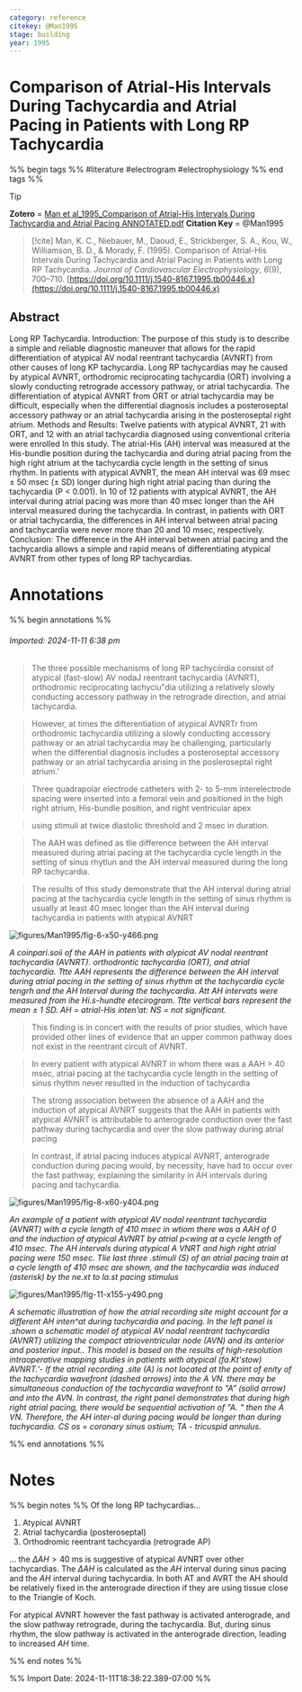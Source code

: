 ```yaml
---
category: reference
citekey: @Man1995
stage: building
year: 1995
---
```



# Comparison of Atrial-His Intervals During Tachycardia and Atrial Pacing in Patients with Long RP Tachycardia

%% begin tags %%
#literature
#electrogram 
#electrophysiology 
%% end tags %%

> [!tip]  
> **Zotero** = [Man et al_1995_Comparison of Atrial-His Intervals During Tachycardia and Atrial Pacing ANNOTATED.pdf](zotero://select/library/items/SLT6Q54R)
> **Citation Key** = @Man1995

> [!cite]
> Man, K. C., Niebauer, M., Daoud, E., Strickberger, S. A., Kou, W., Williamson, B. D., & Morady, F. (1995). Comparison of Atrial-His Intervals During Tachycardia and Atrial Pacing in Patients with Long RP Tachycardia. _Journal of Cardiovascular Electrophysiology_, _6_(9), 700–710. [https://doi.org/10.1111/j.1540-8167.1995.tb00446.x](https://doi.org/10.1111/j.1540-8167.1995.tb00446.x)


## Abstract
Long RP Tachycardia. Introduction: The purpose of this study is to describe a simple and reliable diagnostic maneuver that allows for the rapid differentiation of atypical AV nodal reentrant tachycardia (AVNRT) from other causes of long KP tachycardia. Long RP tachycardias may he caused by atypical AVNRT, orthodromic reciprocating tachycardia (ORT) involving a slowly conducting retrograde accessory pathway, or atrial tachycardia. The differentiation of atypical AVNRT from ORT or atrial tachycardia may be difficult, especially when the differential diagnosis includes a posteroseptal accessory pathway or an atrial tachycardia arising in the posteroseptal right atrium. Methods and Results: Twelve patients with atypical AVNRT, 21 with ORT, and 12 with an atrial tachycardia diagnosed using conventional criteria were enrolled In this study. The atrial-His (AH) interval was measured at the His-bundle position during the tachycardia and during atrial pacing from the high right atrium at the tachycardia cycle length in the setting of sinus rhythm. In patients with atypical AVNRT, the mean AH interval was 69 msec ± 50 msec (± SD) longer during high right atrial pacing than during the tachycardia (P < 0.001). In 10 of 12 patients with atypical AVNRT, the AH interval during atrial pacing was more than 40 msec longer than the AH interval measured during the tachycardia. In contrast, in patients with ORT or atrial tachycardia, the differences in AH interval between atrial pacing and tachycardia were never more than 20 and 10 msec, respectively. Conclusion: The difference in the AH interval between atrial pacing and the tachycardia allows a simple and rapid means of differentiating atypical AVNRT from other types of long RP tachycardias.


# Annotations
%% begin annotations %%  
  

  
###### Imported: 2024-11-11 6:38 pm  
  
> The three possible mechanisms of long RP tachyciirdia consist of atypical (fast-slow) AV nodaJ reentrant tachycardia (AVNRT), orthodromic reciprocating lachyciu"dia utilizing a relatively slowly conducting accessory pathway in the retrograde direction, and atriai tachycardia.  


  
> However, at times the difterentiation of atypical AVNRTr from orthodromic tachycardia utilizing a slowly conducting accessory pathway or an atrial tachycardia may be challenging, particularly when the differential diagnosis includes a posteroseptal accessory pathway or an atrial tachycardia arising in the posleroseptal right atrium.'  


  
> Three quadrapolar electrode catheters with 2- to 5-mm interelectrode spacing were inserted into a femoral vein and positioned in the high right atrium, His-bundle position, and right ventricular apex  


  
> using stimuli at twice diastolic threshold and 2 msec in duration.  


  
> The AAH was defined as tlie difference between the AH interval measured during atriai pacing at the tachycardia cycle length in the setting of sinus rhytlun and the AH interval measured during the long RP tachycardia.  


  
> The results of this study demonstrate that the AH interval during atrial pacing at the tachycardia cycle length in the setting of sinus rhythm is usually at least 40 msec longer than the AH interval during tachycardia in patients with atypical AVNRT  


  
>   
 
![figures/Man1995/fig-6-x50-y466.png](figures/Man1995/fig-6-x50-y466.png)


*A coinpari.soii of the AAH in patients with alypicat AV nodal reentrant tachycardia (AVNRT}. orthodrontic tachycardia (ORT), and atrial tachycardia. Ttte AAH represents the difference between the AH interval during atrial pacing in the setting of sinus rhythm at the tachycardia cycle tengrh and the AH Interval during the tachycardia. Att AH intervats were measured from ihe Hi.s-hundte etecirogram. Ttte vertical bars represent the mean ± 1 SD. AH = atrial-His inten'at: NS = not significant.*

  
> This finding is in concert with the results of prior studies, which have provided other lines of evidence that an upper common pathway does not exist in the reentrant circuit of AVNRT.  


  
> In every patient with atypical AVNRT in whom there was a AAH > 40 msec, atrial pacing at the tachycardia cycle length in the setting of sinus rhythm never resulted in the induction of tachycardia  


  
> The strong association between the absence of a AAH and the induction of atypical AVNRT suggests that the AAH in patients with atypical AVNRT is attributable to anterograde conduction over the fast pathway during tachycardia and over the slow pathway during atrial pacing  


  
> In contrast, if atrial pacing induces atypical AVNRT, anterograde conduction during pacing would, by necessity, have had to occur over the fast pathway, explaining the similarity in AH intervals during pacing and tachycardia.  


  
>   
 
![figures/Man1995/fig-8-x60-y404.png](figures/Man1995/fig-8-x60-y404.png)


*An example of a patient with atypical AV nodal reentrant tachycardia (AVNRT) with a cycle length of 410 msec in wtiom there was a AAH of 0 and the induction of atypical AVNRT by atrial p<wing at a cycle length of 410 msec. The AH intervals during atypical A VNRT and high right atrial pacing were 150 msec. Tlie last three .stimuli (S) of an atrial pacing train at a cycle length of 410 msec are shown, and the tachycardia was induced (asterisk) by the ne.xt to la.st pacing stimulus*

  
>   
 
![figures/Man1995/fig-11-x155-y490.png](figures/Man1995/fig-11-x155-y490.png)


*A schematic illustration of how the atrial recording site might account for a different AH inten^at during tachycardia and pacing. In the left panel is .shown a schematic model of atypical AV nodal reentrant tachycardia (AVNRT) utilizing the compact atrioventricular node (AVN) and its anterior and posterior input.\. This model is based on the results of high-resolution intraoperative mapping studies in patients with atypical (fa.Kt'stow) AVNRT.'- If the atrial recording .site (A) is not located at the point of enity of the tachycardia wavefront (dashed arrows) into the A VN. there may be simultaneous conduction of the tachycardia wavefront to "A" (solid arrow) and into the AVN. In contrast, the right panel demonstrates that during high right atrial pacing, there would be sequential activation of "A. " then the A VN. Therefore, the AH inter\-al during pacing would be longer than during tachycardia. CS os = coronary sinus ostium; TA - tricuspid annulus.*

  

  
%% end annotations %%

# Notes
%% begin notes %%
Of the long RP tachycardias...

1. Atypical AVNRT
1. Atrial tachycardia (posteroseptal)
1. Orthodromic reentrant tachcyardia (retrograde AP)

... the $\Delta AH>40$ ms is suggestive of atypical AVNRT over other tachycardias. 
The $\Delta AH$ is calculated as the *AH* interval during sinus pacing and the *AH* interval during tachycardia. 
In both AT and AVRT the AH should be relatively fixed in the anterograde direction if they are using tissue close to the Triangle of Koch. 

For atypical AVNRT however  the fast pathway is activated anterograde, and the slow pathway retrograde, during the tachycardia.
But, during sinus rhythm, the slow pathway is activated in the anterograde direction, leading to increased *AH* time.

%% end notes %%

%% Import Date: 2024-11-11T18:38:22.389-07:00 %%
